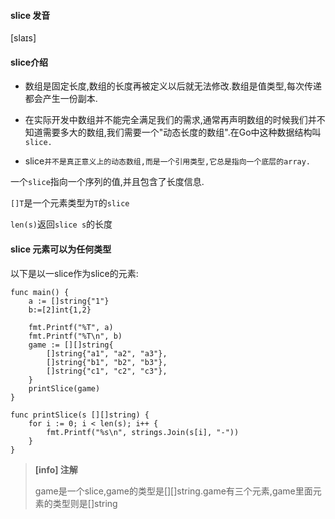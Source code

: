 #### slice 发音

\[slaɪs\]

#### slice介绍

* 数组是固定长度,数组的长度再被定义以后就无法修改.数组是值类型,每次传递都会产生一份副本.

* 在实际开发中数组并不能完全满足我们的需求,通常再声明数组的时候我们并不知道需要多大的数组,我们需要一个"动态长度的数组".在Go中这种数据结构叫`slice.`
* slice`并不是真正意义上的动态数组,而是一个引用类型,它总是指向一个底层的array.`

一个`slice`指向一个序列的值,并且包含了长度信息.

`[]T`是一个元素类型为`T`的`slice`

`len(s)`返回`slice s`的长度

#### slice 元素可以为任何类型

以下是以一slice作为slice的元素:

```
func main() {
    a := []string{"1"}
    b:=[2]int{1,2}

    fmt.Printf("%T", a)
    fmt.Printf("%T\n", b)
    game := [][]string{
        []string{"a1", "a2", "a3"},
        []string{"b1", "b2", "b3"},
        []string{"c1", "c2", "c3"},
    }
    printSlice(game)
}

func printSlice(s [][]string) {
    for i := 0; i < len(s); i++ {
        fmt.Printf("%s\n", strings.Join(s[i], "-"))
    }
}
```

> **\[info\] 注解**
>
> game是一个slice,game的类型是\[\]\[\]string.game有三个元素,game里面元素的类型则是\[\]string



